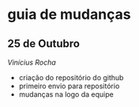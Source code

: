# guia de mudanças

## 25 de Outubro

_Vinícius Rocha_
- criação do repositório do github 
- primeiro envio para repositório
- mudanças na logo da equipe 